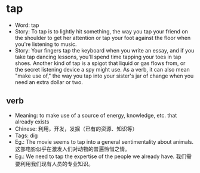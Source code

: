 # tap

- Word: tap
- Story: To tap is to lightly hit something, the way you tap your friend on the shoulder to get her attention or tap your foot against the floor when you're listening to music.
- Story: Your fingers tap the keyboard when you write an essay, and if you take tap dancing lessons, you'll spend time tapping your toes in tap shoes. Another kind of tap is a spigot that liquid or gas flows from, or the secret listening device a spy might use. As a verb, it can also mean "make use of," the way you tap into your sister's jar of change when you need an extra dollar or two.

## verb

- Meaning: to make use of a source of energy, knowledge, etc. that already exists
- Chinese: 利用，开发，发掘（已有的资源、知识等）
- Tags: dig
- Eg.: The movie seems to tap into a general sentimentality about animals. 这部电影似乎在激发人们对动物的普遍怜惜之情。
- Eg.: We need to tap the expertise of the people we already have. 我们需要利用我们现有人员的专业知识。

